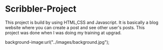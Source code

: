 # Scribbler-Project

This project is build by using HTML,CSS and Javascript. It is basically a blog website where you can create a post and see other user's posts. This project was done when I was doing my training at upgrad.


background-image:url("../images/background.jpg");
